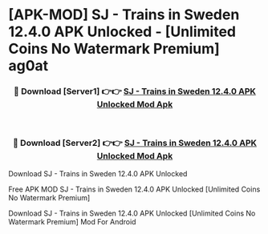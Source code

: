 # [APK-MOD] SJ - Trains in Sweden 12.4.0 APK Unlocked - [Unlimited Coins No Watermark Premium] ag0at



<div align="center">
<h3>🔴 Download [Server1] 👉👉 <a href="https://momento.my/?title=SJ_-_Trains_in_Sweden_12.4.0_APK_Unlocked">SJ - Trains in Sweden 12.4.0 APK Unlocked Mod Apk</a></h3><br>

<h3>🔴 Download [Server2] 👉👉 <a href="https://momento.my/?title=SJ_-_Trains_in_Sweden_12.4.0_APK_Unlocked">SJ - Trains in Sweden 12.4.0 APK Unlocked Mod Apk</a></h3>
</div>



Download SJ - Trains in Sweden 12.4.0 APK Unlocked 

Free APK MOD SJ - Trains in Sweden 12.4.0 APK Unlocked [Unlimited Coins No Watermark Premium]

Download SJ - Trains in Sweden 12.4.0 APK Unlocked [Unlimited Coins No Watermark Premium] Mod For Android
